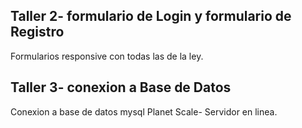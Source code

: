 ## Taller 2- formulario de Login y formulario de Registro 
Formularios responsive con todas las de la ley.
## Taller 3- conexion a Base de Datos 
Conexion a base de datos mysql Planet Scale- Servidor en linea.
